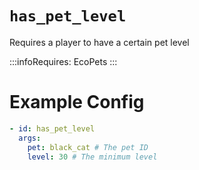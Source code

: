 # `has_pet_level`

Requires a player to have a certain pet level

:::infoRequires:
EcoPets
:::

# Example Config
```yaml
- id: has_pet_level
  args:
    pet: black_cat # The pet ID
    level: 30 # The minimum level
```
